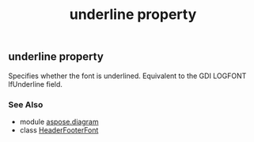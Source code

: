 ﻿---
title: underline property
second_title: Aspose.Diagram for Python via .NET API References
description: 
type: docs
weight: 140
url: /python-net/aspose.diagram/headerfooterfont/underline/
is_root: false
---

## underline property


Specifies whether the font is underlined. Equivalent to the GDI LOGFONT lfUnderline field.

### See Also
* module [aspose.diagram](../../)
* class [HeaderFooterFont](/diagram/python-net/aspose.diagram/headerfooterfont)
